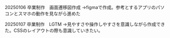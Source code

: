 20250106 卒業制作　画面遷移図作成 
→figmaで作成。参考とするアプリのパソコンとスマホの動作を見ながら進めた

20250107 卒業制作　LGTM 
→見やすさや操作しやすさを意識しながら作成できた。CSSのレイアウトの際も意識していきたい。